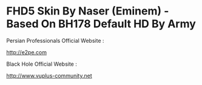 FHD5 Skin By Naser (Eminem) - Based On BH178 Default HD By Army
=========

Persian Professionals Official Website :

http://e2pe.com

Black Hole Official Website :

http://www.vuplus-community.net

